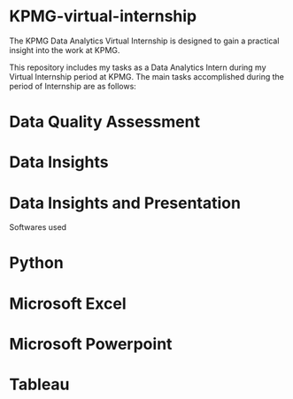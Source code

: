 # KPMG-virtual-internship

The KPMG Data Analytics Virtual Internship is designed to gain a practical insight into the work at KPMG.

This repository includes my tasks as a Data Analytics Intern during my Virtual Internship period at KPMG. 
The main tasks accomplished during the period of Internship are as follows:

# Data Quality Assessment
# Data Insights
# Data Insights and Presentation

Softwares  used 
# Python
# Microsoft Excel
# Microsoft Powerpoint
# Tableau


